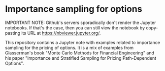 # Importance sampling for options

IMPORTANT NOTE: Github's servers sporadically don't render the Jupyter notebooks. If that's the case, then you can still view the notebook by copy-pasting its URL at https://nbviewer.jupyter.org/.

This repository contains a Jupyter note with examples related to importance sampling for the pricing of options. It is a mix of examples from Glasserman's book "Monte Carlo Methods for Financial Engineering" and his paper "Importance and Stratified Sampling for Pricing Path-Dependent Options".
